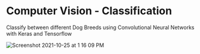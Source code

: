 # Computer Vision - Classification
Classify between different Dog Breeds using Convolutional Neural Networks with Keras and Tensorflow

![Screenshot 2021-10-25 at 1 16 09 PM](https://user-images.githubusercontent.com/31068589/138678161-4b49e9d7-fdac-40a7-aa2b-69cca6c6fb00.png)
